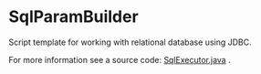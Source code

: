 # SqlParamBuilder

Script template for working with relational database using JDBC.

For more information see a source code: [SqlExecutor.java](../src/main/java/net/ponec/script/SqlExecutor.java) .